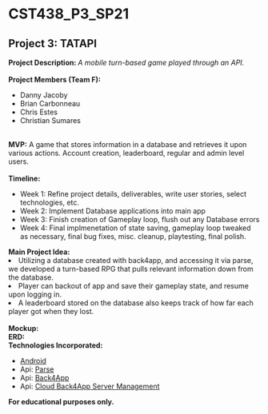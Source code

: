 # CST438_P3_SP21
<h2>Project 3: TATAPI</h2>
<b>Project Description: </b><i>A mobile turn-based game played through an API.</i>
<br><br>
<b>Project Members (Team F):</b>
<ul>
  <li>Danny Jacoby</li>
  <li>Brian Carbonneau</li>
  <li>Chris Estes</li>
  <li>Christian Sumares</li>
</ul>
<br>
<b>MVP:</b> A game that stores information in a database and retrieves it upon various actions. Account creation, leaderboard, regular and admin level users.
<br><br>
<b>Timeline:</b>
<ul>
  <li>Week 1: Refine project details, deliverables, write user stories, select technologies, etc.</li>
  <li>Week 2: Implement Database applications into main app </li>
  <li>Week 3: Finish creation of Gameplay loop, flush out any Database errors </li>
  <li>Week 4: Final implmenetation of state saving, gameplay loop tweaked as necessary, final bug fixes, misc. cleanup, playtesting, final polish. </li>
</ul>
<b>Main Project Idea:</b>
  <li>Utilizing a database created with back4app, and accessing it via parse, we developed a turn-based RPG that pulls relevant information down from the database.</li>
  <li>Player can backout of app and save their gameplay state, and resume upon logging in.</li>
  <li>A leaderboard stored on the database also keeps track of how far each player got when they lost.</li>
<br>
<b>Mockup:</b>
<br>
<b>ERD:</b>
<br>
<b>Technologies Incorporated:</b>
<ul>
  <li><a href="https://developer.android.com/">Android</a></li>
  <li>Api: <a href="https://docs.parseplatform.org/android/guide/">Parse</a></li>
  <li>Api: <a href="https://dashboard.back4app.com/">Back4App</a></li>
  <li>Api: <a href="https://dashboard.back4app.com/">Cloud Back4App Server Management</a></li>
</ul>
  <b>For educational purposes only.</b>
